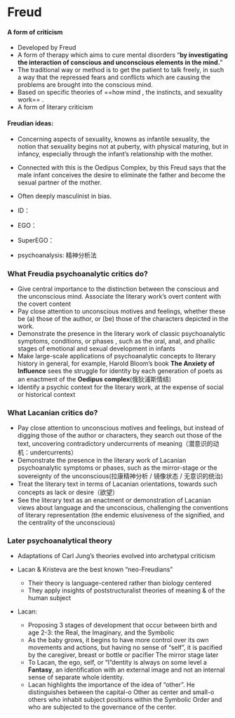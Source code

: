 # Freud


#### A form of criticism

- Developed by Freud
- A form of therapy which aims to cure mental disorders “**by investigating the interaction of conscious and unconscious elements in the mind.**” 
- The traditional way or method is to get the patient to talk freely, in such a way that the repressed fears and conflicts which are causing the problems are brought into the conscious mind.
- Based on specific theories of ==how mind , the instincts, and sexuality work== .
- A form of literary criticism


#### Freudian ideas:

- Concerning aspects of sexuality, knowns as infantile sexuality, the notion that sexuality begins not at puberty, with physical maturing, but in infancy, especially through the infant’s relationship with the mother.
- Connected with this is the Oedipus Complex, by this Freud says that the male infant conceives the desire to eliminate the father and become the sexual partner of the mother.
- Often deeply masculinist in bias.


- ID：
- EGO：
- SuperEGO：
- psychoanalysis: 精神分析法

### What Freudia psychoanalytic critics do?

- Give central importance to the distinction between the conscious and the unconscious mind. Associate the literary work’s overt content with the covert content
- Pay close attention to unconscious motives and feelings, whether these be (a) those of the author, or (be) those of the characters depicted in the work.
- Demonstrate the presence in the literary work of classic psychoanalytic symptoms, conditions, or phases , such as the oral, anal, and phallic stages of emotional and sexual development in infants
- Make large-scale applications of psychoanalytic concepts to literary history in general, for example, Harold Bloom’s book **The Anxiety of Influence** sees the struggle for identity by each generation of poets as an enactment of the  **Oedipus complex**(俄狄浦斯情结)
- Identify  a psychic context for the literary work, at the expense of social or historical context



### What Lacanian critics do?

- Pay close attention to unconscious motives and feelings, but instead of digging those of the author or characters, they search out those of the text, uncovering contradictory undercurrents of meaning（潜意识的动机：undercurrents）
- Demonstrate the presence in the literary work of Lacanian psychoanalytic symptoms or phases, such as the mirror-stage or the sovereignty of the unconscious(拉康精神分析 / 镜像状态 / 无意识的统治)
- Treat the literary text in terms of Lacanian orientations, towards such concepts as lack or desire（欲望）
- See the literary text as an enactment or demonstration of Lacanian views about language and the unconscious, challenging the conventions of literary representation (the endemic elusiveness of the signified, and the centrality of the unconscious)



### Later psychoanalytical theory

- Adaptations of Carl Jung’s theories evolved into archetypal criticism
- Lacan & Kristeva are the best known “neo-Freudians”
  - Their theory is language-centered rather than biology centered
  - They apply insights of poststructuralist theories of meaning & of the human subject


- Lacan:
  - Proposing 3 stages of development that occur between birth and age 2-3: the Real, the Imaginary, and the Symbolic
  - As the baby grows, it begins to have more control over its own movements and actions, but having no sense of “self”, it is pacified by the caregiver, breast or bottle or pacifier
The mirror stage later
  - To Lacan, the ego, self, or “I”dentity is always on some level a **Fantasy**, an identification with an external image and not an internal sense of separate whole identity.
  - Lacan highlights the importance of the idea of “other”. He distinguishes between the capital-o Other as center and small-o others who inhabit subject positions within the Symbolic Order and who are subjected to the governance of the center.

